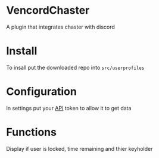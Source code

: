# VencordChaster
A plugin that integrates chaster with discord

# Install
To insall put the downloaded repo into `src/userprofiles`

# Configuration
In settings put your [API](https://chaster.app/developers) token to allow it to get data

# Functions
Display if user is locked, time remaining and thier keyholder
